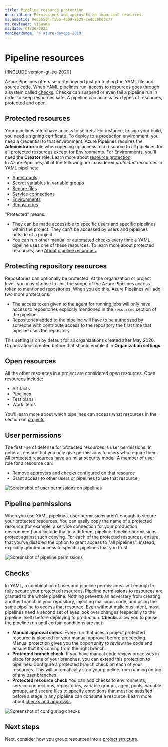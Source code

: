 ```yaml
---
title: Pipeline resource protection
description: Permissions and approvals on important resources.
ms.assetid: 9e635504-f56a-4d59-8629-ced0cbb03c77
ms.reviewer: vijayma
ms.date: 01/26/2023
monikerRange: '> azure-devops-2019'
---
```


# Pipeline resources

[!INCLUDE [version-gt-eq-2020](../../includes/version-gt-eq-2020.md)]

Azure Pipelines offers security beyond just protecting the YAML file and source code.
When YAML pipelines run, access to resources goes through a system called [checks](../process/approvals.md).
Checks can suspend or even fail a pipeline run in order to keep resources safe.
A pipeline can access two types of resources, protected and open. 

## Protected resources

Your pipelines often have access to secrets.
For instance, to sign your build, you need a signing certificate.
To deploy to a production environment, you need a credential to that environment.
Azure Pipelines requires the **Administrator** role when opening up access to a resource to all pipelines for all protected resources except for Environments. For Environments, you'll need the **Creator** role. Learn more about [resource protection](../library/add-resource-protection.md).  
In Azure Pipelines, all of the following are considered *protected* resources in YAML pipelines:
- [Agent pools](../agents/agents.md)
- [Secret variables in variable groups](../library/variable-groups.md)
- [Secure files](../library/secure-files.md)
- [Service connections](../library/service-endpoints.md)
- [Environments](../process/environments.md)
- [Repositories](../process/repository-resource.md)

"Protected" means:
- They can be made accessible to specific users and specific pipelines within the project. They can't be accessed by users and pipelines outside of a project.
- You can run other manual or automated checks every time a YAML pipeline uses one of these resources. To learn more about protected resources, see [About pipeline resources](../process/about-resources.md). 


## Protecting repository resources
Repositories can optionally be protected.
At the organization or project level, you may choose to limit the scope of the Azure Pipelines access token to mentioned repositories.
When you do this, Azure Pipelines will add two more protections:

* The access token given to the agent for running jobs will only have access to repositories explicitly mentioned in the `resources` section of the pipeline.
* Repositories added to the pipeline will have to be authorized by someone with contribute access to the repository the first time that pipeline uses the repository.

This setting is on by default for all organizations created after May 2020.
Organizations created before that should enable it in **Organization settings**.

## Open resources

All the other resources in a project are considered *open* resources.
Open resources include:
- Artifacts
- Pipelines
- Test plans
- Work items

You'll learn more about which pipelines can access what resources in the section on [projects](projects.md).

## User permissions

The first line of defense for protected resources is user permissions.
In general, ensure that you only give permissions to users who require them.
All protected resources have a similar security model.
A member of user role for a resource can:
- Remove approvers and checks configured on that resource
- Grant access to other users or pipelines to use that resource

![Screenshot of user permissions on pipelines](media/user-permissions.png)

## Pipeline permissions

When you use YAML pipelines, user permissions aren't enough to secure your protected resources.
You can easily copy the name of a protected resource (for example, a service connection for your production environment) and include that in a different pipeline.
Pipeline permissions protect against such copying.
For each of the protected resources, ensure that you've disabled the option to grant access to "all pipelines".
Instead, explicitly granted access to specific pipelines that you trust.

![Screenshot of pipeline permissions](media/pipeline-permissions.png)

## Checks

In YAML, a combination of user and pipeline permissions isn't enough to fully secure your protected resources.
Pipeline permissions to resources are granted to the whole pipeline.
Nothing prevents an adversary from creating another branch in your repository, injecting malicious code, and using the same pipeline to access that resource.
Even without malicious intent, most pipelines need a second set of eyes look over changes (especially to the pipeline itself) before deploying to production.
**Checks** allow you to pause the pipeline run until certain conditions are met:
- **Manual approval check**.
Every run that uses a project protected resource is blocked for your manual approval before proceeding.
Manual protection gives you the opportunity to review the code and ensure that it's coming from the right branch.
- **Protected branch check**.
If you have manual code review processes in place for some of your branches, you can extend this protection to pipelines.
Configure a protected branch check on each of your resources.
This will automatically stop your pipeline from running on top of any user branches.
- **Protected resource check**
You can add checks to environments, service connections, repositories, variable groups, agent pools, variable groups, and secure files to specify conditions that must be satisfied before a stage in any pipeline can consume a resource. Learn more about [checks and approvals](../process/approvals.md). 

<!-- **Azure function check**.
If you have some other logic to decide whether a run should be allowed to proceed, create an Azure function with your custom logic and configure that function to be a check on your protected resource.
For instance, your logic could ensure that the code has been reviewed by a certain number of reviewers, that it has been tested on a certain other environment, and that all the tests have passed. -->

![Screenshot of configuring checks](media/configure-checks.png)

## Next steps

Next, consider how you group resources into a [project structure](projects.md).
